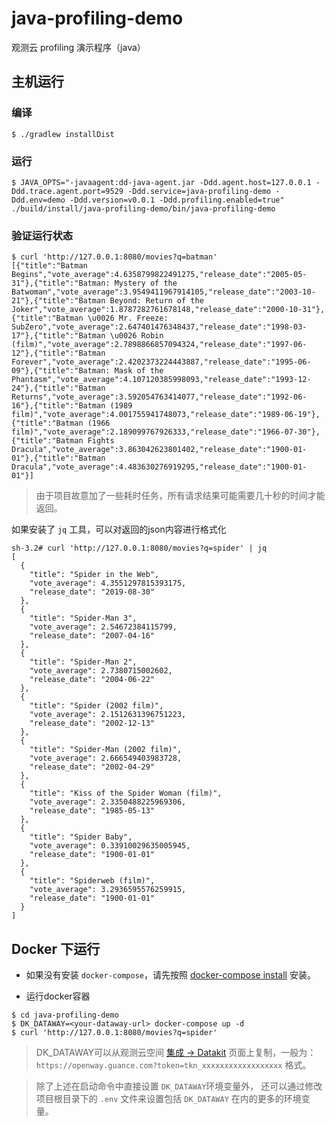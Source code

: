 # java-profiling-demo
观测云 profiling 演示程序（java）

## 主机运行

### 编译

```shell
$ ./gradlew installDist
```

### 运行

```shell
$ JAVA_OPTS="-javaagent:dd-java-agent.jar -Ddd.agent.host=127.0.0.1 -Ddd.trace.agent.port=9529 -Ddd.service=java-profiling-demo -Ddd.env=demo -Ddd.version=v0.0.1 -Ddd.profiling.enabled=true" ./build/install/java-profiling-demo/bin/java-profiling-demo
```

### 验证运行状态

```shell
$ curl 'http://127.0.0.1:8080/movies?q=batman'
[{"title":"Batman Begins","vote_average":4.6358799822491275,"release_date":"2005-05-31"},{"title":"Batman: Mystery of the Batwoman","vote_average":3.9549411967914105,"release_date":"2003-10-21"},{"title":"Batman Beyond: Return of the Joker","vote_average":1.8787282761678148,"release_date":"2000-10-31"},{"title":"Batman \u0026 Mr. Freeze: SubZero","vote_average":2.647401476348437,"release_date":"1998-03-17"},{"title":"Batman \u0026 Robin (film)","vote_average":2.7898866857094324,"release_date":"1997-06-12"},{"title":"Batman Forever","vote_average":2.4202373224443887,"release_date":"1995-06-09"},{"title":"Batman: Mask of the Phantasm","vote_average":4.107120385998093,"release_date":"1993-12-24"},{"title":"Batman Returns","vote_average":3.592054763414077,"release_date":"1992-06-16"},{"title":"Batman (1989 film)","vote_average":4.001755941748073,"release_date":"1989-06-19"},{"title":"Batman (1966 film)","vote_average":2.189099767926333,"release_date":"1966-07-30"},{"title":"Batman Fights Dracula","vote_average":3.863042623801402,"release_date":"1900-01-01"},{"title":"Batman Dracula","vote_average":4.483630276919295,"release_date":"1900-01-01"}]
```

> 由于项目故意加了一些耗时任务，所有请求结果可能需要几十秒的时间才能返回。

如果安装了 `jq` 工具，可以对返回的json内容进行格式化

```shell
sh-3.2# curl 'http://127.0.0.1:8080/movies?q=spider' | jq
[
  {
    "title": "Spider in the Web",
    "vote_average": 4.3551297815393175,
    "release_date": "2019-08-30"
  },
  {
    "title": "Spider-Man 3",
    "vote_average": 2.54672384115799,
    "release_date": "2007-04-16"
  },
  {
    "title": "Spider-Man 2",
    "vote_average": 2.7380715002602,
    "release_date": "2004-06-22"
  },
  {
    "title": "Spider (2002 film)",
    "vote_average": 2.1512631396751223,
    "release_date": "2002-12-13"
  },
  {
    "title": "Spider-Man (2002 film)",
    "vote_average": 2.666549403983728,
    "release_date": "2002-04-29"
  },
  {
    "title": "Kiss of the Spider Woman (film)",
    "vote_average": 2.3350488225969306,
    "release_date": "1985-05-13"
  },
  {
    "title": "Spider Baby",
    "vote_average": 0.33910029635005945,
    "release_date": "1900-01-01"
  },
  {
    "title": "Spiderweb (film)",
    "vote_average": 3.2936595576259915,
    "release_date": "1900-01-01"
  }
]
```

## Docker 下运行

- 如果没有安装 `docker-compose`，请先按照 [docker-compose install](https://docs.docker.com/compose/install/) 安装。

- 运行docker容器

```shell
$ cd java-profiling-demo
$ DK_DATAWAY=<your-dataway-url> docker-compose up -d
$ curl 'http://127.0.0.1:8080/movies?q=spider'
```

> DK_DATAWAY可以从观测云空间 [集成 -> Datakit](https://console.guance.com/integration/datakit) 页面上复制，一般为：
> `https://openway.guance.com?token=tkn_xxxxxxxxxxxxxxxxxx` 格式。

> 除了上述在启动命令中直接设置 `DK_DATAWAY`环境变量外， 还可以通过修改项目根目录下的 `.env` 文件来设置包括 `DK_DATAWAY` 在内的更多的环境变量。
